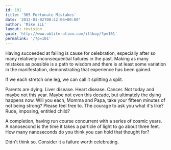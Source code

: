 ```yaml
---
id: 101
title: '365 Fortunate Mistakes'
date: '2012-01-02T00:42:06+00:00'
author: 'Mike iLL'
layout: revision
guid: 'http://www.obliteration.com/illboy/?p=101'
permalink: '/?p=101'
---
```


Having succeeded at failing is cause for celebration, especially after so many relatively inconsequential failures in the past. Making as many mistakes as possible is a path to wisdom and there is at least some variation in the manifestation, demonstrating that experience has been gained.

If we each stretch one leg, we can call it splitting a split.

Parents are dying. Liver disease. Heart disease. Cancer. Not today and maybe not this year. Maybe not even this decade, but ultimately the dying happens now. Will you each, Momma and Papa, take your fifteen minutes of not being strong? Please feel free to. The courage to ask you what it's like? Rude, imposing, entitled child?

A completion, having run course concurrent with a series of cosmic years. A nanosecond is the time it takes a particle of light to go about three feet. How many nanoseconds do you think you can hold that thought for?

Didn't think so. Consider it a failure worth celebrating.